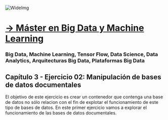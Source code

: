 ![WideImg](https://fictizia.com/img/github/Fictizia-plan-estudios-github.jpg)

# [→ Máster en Big Data y Machine Learning](https://fictizia.com/formacion/master-big-data)
### Big Data, Machine Learning, Tensor Flow, Data Science, Data Analytics, Arquitecturas Big Data, Plataformas Big Data

## Capítulo 3 - Ejercicio 02: Manipulación de bases de datos documentales ##

El objetivo de este ejercicio es crear un contenedor que contenga una base de datos no sólo relacion con el fin de explotar el funcionamiento de este tipo de bases de datos. En este primer ejercicio vamos a explorar el funcionamiento de las bases de datos documentales. 

